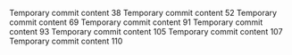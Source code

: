 Temporary commit content 38
Temporary commit content 52
Temporary commit content 69
Temporary commit content 91
Temporary commit content 93
Temporary commit content 105
Temporary commit content 107
Temporary commit content 110
